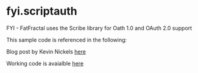 fyi.scriptauth
==============

FYI - FatFractal uses the Scribe library for Oath 1.0 and OAuth 2.0 support

This sample code is referenced in the following:

Blog post by Kevin Nickels <a href = "http://fatfractal.com/prod/fyi-fatfractal-improves-authentication-support-with-full-oauth-1-0-and-oauth-2-0-support/">here</a>

Working code is avaialble <a href = "https://fyi.fatfractal.com/scriptauth/index.html">here</a>

